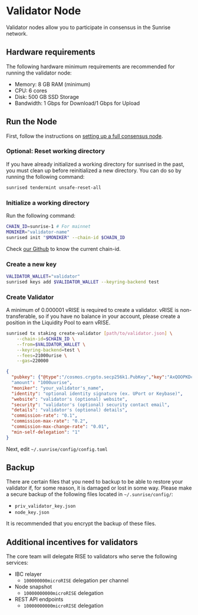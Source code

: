 # Validator Node

Validator nodes allow you to participate in consensus in the Sunrise network.

## Hardware requirements

The following hardware minimum requirements are recommended for running the validator node:

- Memory: 8 GB RAM (minimum)
- CPU: 6 cores
- Disk: 500 GB SSD Storage
- Bandwidth: 1 Gbps for Download/1 Gbps for Upload

## Run the Node

First, follow the instructions on [setting up a full consensus node](full-consensus-node.md).

### Optional: Reset working directory

If you have already initialized a working directory for sunrised in the past, you must clean up before reinitialized a new directory. You can do so by running the following command:

```bash
sunrised tendermint unsafe-reset-all
```

### Initialize a working directory

Run the following command:

```bash
CHAIN_ID=sunrise-1 # For mainnet
MONIKER="validator-name"
sunrised init "$MONIKER" --chain-id $CHAIN_ID
```

Check [our Github](https://github.com/sunriselayer/network) to know the current chain-id.

### Create a new key

```bash
VALIDATOR_WALLET="validator"
sunrised keys add $VALIDATOR_WALLET --keyring-backend test
```

### Create Validator

A minimum of 0.000001 vRISE is required to create a validator. vRISE is non-transferable, so if you have no balance in your account, please create a position in the Liquidity Pool to earn vRISE.

```bash
sunrised tx staking create-validator [path/to/validator.json] \
    --chain-id=$CHAIN_ID \
    --from=$VALIDATOR_WALLET \
    --keyring-backend=test \
    --fees=21000urise \
    --gas=220000
```

```json
{
  "pubkey": {"@type":"/cosmos.crypto.secp256k1.PubKey","key":"AxQOOPKDcl9Zg50r5CXZ0pclBqfzufcVXNnwF7OP4Hgj"}
  "amount": "1000uvrise",
  "moniker": "your_validator's_name",
  "identity": "optional identity signature (ex. UPort or Keybase)",
  "website": "validator's (optional) website",
  "security": "validator's (optional) security contact email",
  "details": "validator's (optional) details",
  "commission-rate": "0.1",
  "commission-max-rate": "0.2",
  "commission-max-change-rate": "0.01",
  "min-self-delegation": "1"
}
```

Next, edit `~/.sunrise/config/config.toml`

## Backup

There are certain files that you need to backup to be able to restore your validator if, for some reason, it is damaged or lost in some way. Please make a secure backup of the following files located in `~/.sunrise/config/`:

- `priv_validator_key.json`
- `node_key.json`

It is recommended that you encrypt the backup of these files.

## Additional incentives for validators

The core team will delegate RISE to validators who serve the following services:

- IBC relayer
  - `100000000microRISE` delegation per channel
- Node snapshot
  - `10000000000microRISE` delegation
- REST API endpoints
  - `10000000000microRISE` delegation
